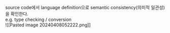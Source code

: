 source code에서 language definition으로 semantic consistency(의미적 일관성)을 확인한다.   
e.g. type checking / conversion   
![[Pasted image 20240408052222.png]]   